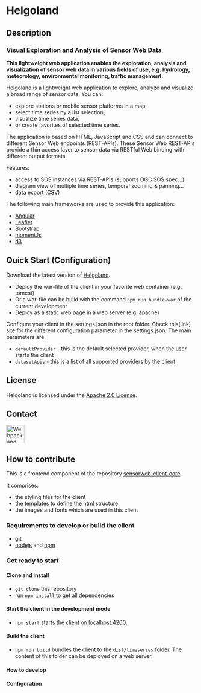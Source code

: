# Helgoland

## Description

### Visual Exploration and Analysis of Sensor Web Data

**This lightweight web application enables the exploration, analysis and visualization of sensor web data in various fields of use, e.g. hydrology, meteorology, environmental monitoring, traffic management.**

Helgoland is a lightweight web application to explore, analyze and visualize a broad range of sensor data. You can:

- explore stations or mobile sensor platforms in a map,
- select time series by a list selection,
- visualize time series data,
- or create favorites of selected time series.

The application is based on HTML, JavaScript and CSS and can connect to different Sensor Web endpoints (REST-APIs). These Sensor Web REST-APIs provide a thin access layer to sensor data via RESTful Web binding with different output formats.

Features:

- access to SOS instances via REST-APIs (supports OGC SOS spec...)
- diagram view of multiple time series, temporal zooming & panning...
- data export (CSV)
  <!-- * Combination w/ R... -->

The following main frameworks are used to provide this application:

- [Angular](https://angular.io/)
- [Leaflet](http://leafletjs.com/)
- [Bootstrap](http://getbootstrap.com/)
- [momentJs](http://momentjs.com/)
- [d3](https://d3js.org/)

## Quick Start (Configuration)

Download the latest version of [Helgoland](https://github.com/52North/helgoland/releases).

- Deploy the war-file of the client in your favorite web container (e.g. tomcat)
- Or a war-file can be build with the command `npm run bundle-war` of the current development
- Deploy as a static web page in a web server (e.g. apache)

Configure your client in the settings.json in the root folder. Check this(link) site for the different configuration parameter in the settings.json. The main parameters are:

- `defaultProvider` - this is the default selected provider, when the user starts the client
- `datasetApis` - this is a list of all supported providers by the client

## License

Helgoland is licensed under the [Apache 2.0 License](http://www.apache.org/licenses/LICENSE-2.0).

<!-- ## User guide/tutorial -->

<!-- ## Demo

Explore, analyze and visualize sensor web data with our [Helgoland](http://sensorweb.demo.52north.org/client/#/) demo.

<p align="center">
  <img src="https://cloud.githubusercontent.com/assets/3830314/15780576/ae8cf458-29a2-11e6-89ef-bc6f1453e38b.png" alt="Helgoland map view" width="75%"/>
  <img src="https://cloud.githubusercontent.com/assets/3830314/15780591/bdb9a4a8-29a2-11e6-9938-1717a0e7bb7a.png" alt="Helgoland diagram view" width="75%"/>
</p> -->

<!-- ## Changelog -->

<!-- ## References -->

## Contact

<a href="https://github.com/janschulte">
  <img src="https://avatars1.githubusercontent.com/u/3830314?v=3&s=140" alt="Webpack and Angular 2" width="48" height="48"/>
</a>

<!-- ## Credits -->

## How to contribute

This is a frontend component of the repository [sensorweb-client-core](https://github.com/52North/sensorweb-client-core).

It comprises:

- the styling files for the client
- the templates to define the html structure
- the images and fonts which are used in this client

### Requirements to develop or build the client

- git
- [nodejs](https://nodejs.org) and [npm](https://www.npmjs.com/)

### Get ready to start

#### Clone and install

- `git clone` this repository
- run `npm install` to get all dependencies

#### Start the client in the development mode

- `npm start` starts the client on [localhost:4200](http://localhost:4200).

#### Build the client

- `npm run build` bundles the client to the `dist/timeseries` folder. The content of this folder can be deployed on a web server.
<!-- - `npm run build` will also generates a war-file in `build`-folder. -->

#### How to develop

<!-- See [here](https://github.com/52North/sensorweb-client-core#how-to-develop) for more informations. -->

#### Configuration

<!-- See [here](https://github.com/52North/sensorweb-client-core#configuration) -->

<!--## Extensions (Backends, etc., z.B. SOS )
## Road Map/development plans (features, focus…)
## Architecture/Design
## JavaDoc
not needed
## XML Schemata
## contributor
see Github...

## Requirements-->
